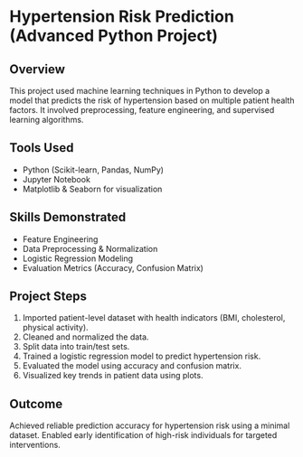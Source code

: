 # Hypertension Risk Prediction (Advanced Python Project)

## Overview
This project used machine learning techniques in Python to develop a model that predicts the risk of hypertension based on multiple patient health factors. It involved preprocessing, feature engineering, and supervised learning algorithms.

## Tools Used
- Python (Scikit-learn, Pandas, NumPy)
- Jupyter Notebook
- Matplotlib & Seaborn for visualization

## Skills Demonstrated
- Feature Engineering
- Data Preprocessing & Normalization
- Logistic Regression Modeling
- Evaluation Metrics (Accuracy, Confusion Matrix)

## Project Steps
1. Imported patient-level dataset with health indicators (BMI, cholesterol, physical activity).
2. Cleaned and normalized the data.
3. Split data into train/test sets.
4. Trained a logistic regression model to predict hypertension risk.
5. Evaluated the model using accuracy and confusion matrix.
6. Visualized key trends in patient data using plots.

## Outcome
Achieved reliable prediction accuracy for hypertension risk using a minimal dataset. Enabled early identification of high-risk individuals for targeted interventions.
